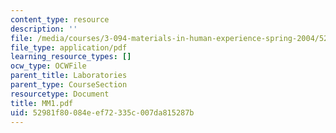 ```yaml
---
content_type: resource
description: ''
file: /media/courses/3-094-materials-in-human-experience-spring-2004/52981f80084eef72335c007da815287b_MM1.pdf
file_type: application/pdf
learning_resource_types: []
ocw_type: OCWFile
parent_title: Laboratories
parent_type: CourseSection
resourcetype: Document
title: MM1.pdf
uid: 52981f80-084e-ef72-335c-007da815287b
---
```

